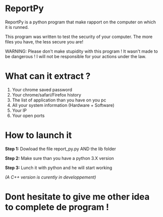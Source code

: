 # ReportPy
ReportPy is a python program that make rapport on the computer on which it is runned.

This program was written to test the security of your computer. The more files you have, the less secure you are!

WARNING: Please don't make stupidity with this program ! It wasn't made to be dangerous !
I will not be responsible for your actions under the law.



# What can it extract ?

1. Your chrome saved password
2. Your chrome/safari/Firefox history
3. The list of application than you have on you pc
4. All your system information (Hardware + Software)
6. Your IP
7. Your open ports

# How to launch it

**Step 1:**
  Dowload the file report_py.py AND the lib folder
 
**Step 2:**
  Make sure than you have a python 3.X version

 **Step 3:**
  Lunch it with python and he will start working
  
  
 *(A C++ version is curently in developpement)*


# Dont hesitate to give me other idea to complete de program !









